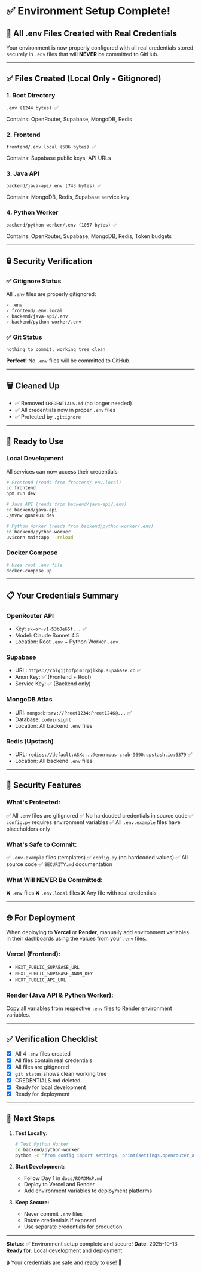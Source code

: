 # ✅ Environment Setup Complete!

## 🎉 All .env Files Created with Real Credentials

Your environment is now properly configured with all real credentials stored securely in `.env` files that will **NEVER** be committed to GitHub.

---

## ✅ Files Created (Local Only - Gitignored)

### **1. Root Directory**
```
.env (1244 bytes) ✅
```
Contains: OpenRouter, Supabase, MongoDB, Redis

### **2. Frontend**
```
frontend/.env.local (586 bytes) ✅
```
Contains: Supabase public keys, API URLs

### **3. Java API**
```
backend/java-api/.env (743 bytes) ✅
```
Contains: MongoDB, Redis, Supabase service key

### **4. Python Worker**
```
backend/python-worker/.env (1057 bytes) ✅
```
Contains: OpenRouter, Supabase, MongoDB, Redis, Token budgets

---

## 🔒 Security Verification

### ✅ Gitignore Status
All `.env` files are properly gitignored:
```bash
✓ .env
✓ frontend/.env.local
✓ backend/java-api/.env
✓ backend/python-worker/.env
```

### ✅ Git Status
```
nothing to commit, working tree clean
```
**Perfect!** No `.env` files will be committed to GitHub.

---

## 🗑️ Cleaned Up

- ✅ Removed `CREDENTIALS.md` (no longer needed)
- ✅ All credentials now in proper `.env` files
- ✅ Protected by `.gitignore`

---

## 🚀 Ready to Use

### **Local Development**
All services can now access their credentials:

```bash
# Frontend (reads from frontend/.env.local)
cd frontend
npm run dev

# Java API (reads from backend/java-api/.env)
cd backend/java-api
./mvnw quarkus:dev

# Python Worker (reads from backend/python-worker/.env)
cd backend/python-worker
uvicorn main:app --reload
```

### **Docker Compose**
```bash
# Uses root .env file
docker-compose up
```

---

## 📋 Your Credentials Summary

### **OpenRouter API**
- Key: `sk-or-v1-53b0e65f...` ✅
- Model: Claude Sonnet 4.5
- Location: Root `.env` + Python Worker `.env`

### **Supabase**
- URL: `https://cblgjjbpfpimrrpjlkhp.supabase.co` ✅
- Anon Key: ✅ (Frontend + Root)
- Service Key: ✅ (Backend only)

### **MongoDB Atlas**
- URI: `mongodb+srv://Preet1234:Preet1246@...` ✅
- Database: `codeinsight`
- Location: All backend `.env` files

### **Redis (Upstash)**
- URL: `rediss://default:ASXa...@enormous-crab-9690.upstash.io:6379` ✅
- Location: All backend `.env` files

---

## 🔐 Security Features

### **What's Protected:**
✅ All `.env` files are gitignored
✅ No hardcoded credentials in source code
✅ `config.py` requires environment variables
✅ All `.env.example` files have placeholders only

### **What's Safe to Commit:**
✅ `.env.example` files (templates)
✅ `config.py` (no hardcoded values)
✅ All source code
✅ `SECURITY.md` documentation

### **What Will NEVER Be Committed:**
❌ `.env` files
❌ `.env.local` files
❌ Any file with real credentials

---

## 🌐 For Deployment

When deploying to **Vercel** or **Render**, manually add environment variables in their dashboards using the values from your `.env` files.

### **Vercel (Frontend):**
- `NEXT_PUBLIC_SUPABASE_URL`
- `NEXT_PUBLIC_SUPABASE_ANON_KEY`
- `NEXT_PUBLIC_API_URL`

### **Render (Java API & Python Worker):**
Copy all variables from respective `.env` files to Render environment variables.

---

## ✅ Verification Checklist

- [x] All 4 `.env` files created
- [x] All files contain real credentials
- [x] All files are gitignored
- [x] `git status` shows clean working tree
- [x] CREDENTIALS.md deleted
- [x] Ready for local development
- [x] Ready for deployment

---

## 🎯 Next Steps

1. **Test Locally:**
   ```bash
   # Test Python Worker
   cd backend/python-worker
   python -c "from config import settings; print(settings.openrouter_api_key[:20])"
   ```

2. **Start Development:**
   - Follow Day 1 in `docs/ROADMAP.md`
   - Deploy to Vercel and Render
   - Add environment variables to deployment platforms

3. **Keep Secure:**
   - Never commit `.env` files
   - Rotate credentials if exposed
   - Use separate credentials for production

---

**Status**: ✅ Environment setup complete and secure!
**Date**: 2025-10-13
**Ready for**: Local development and deployment

🔒 Your credentials are safe and ready to use! 🚀

